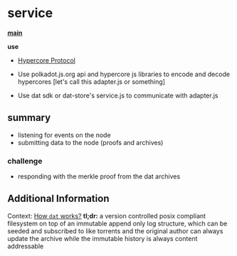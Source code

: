 # service
**[main](../README.md)**

**use**
* [Hypercore Protocol](https://www.hypercore-protocol.org/)


* Use polkadot.js.org api and hypercore js libraries to encode and decode hypercores [let's call this adapter.js or something]
* Use dat sdk or dat-store's service.js to communicate with  adapter.js



## summary
- listening for events on the node
- submitting data to the node (proofs and archives)

### challenge
- responding with the merkle proof from the dat archives

## Additional Information
Context: [How `dat` works?](https://datprotocol.github.io/how-dat-works/)
**tl;dr:** a version controlled posix compliant filesystem on top of an immutable append only log structure, which can be seeded and subscribed to like torrents and the original author can always update the archive while the immutable history is always content addressable
